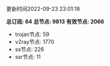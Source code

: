 更新时间2022-09-23 23:01:18

**总订阅: 64**
**总节点: 9813**
**有效节点: 2066**
- trojan节点: 59
- v2ray节点: 1770
- ss节点: 226
- ssr节点: 11

